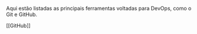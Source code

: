 Aqui estão listadas as principais ferramentas voltadas para DevOps, como o Git e GitHub.

[[GitHub]]
